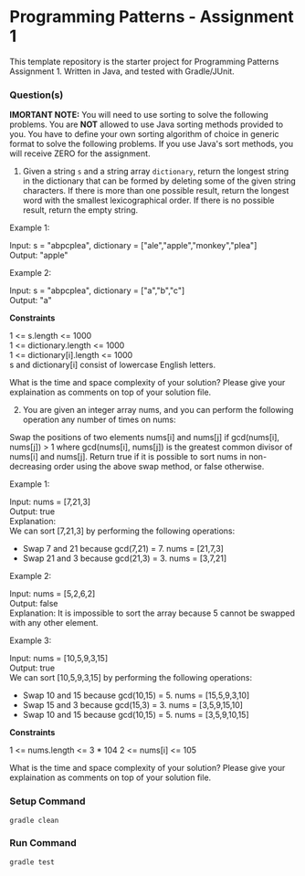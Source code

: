 # Programming Patterns - Assignment 1

This template repository is the starter project for Programming Patterns Assignment 1. Written in Java, and tested with Gradle/JUnit.

### Question(s)

**IMORTANT NOTE:** You will need to use sorting to solve the following problems. You are **NOT** allowed to use Java sorting methods provided to you. You have to define your own sorting algorithm of choice in generic format to solve the following problems. If you use Java's sort methods, you will receive ZERO for the assignment.

1. Given a string `s` and a string array `dictionary`, return the longest string in the dictionary that can be formed by deleting some of the given string characters. If there is more than one possible result, return the longest word with the smallest lexicographical order. If there is no possible result, return the empty string.

Example 1:

Input: s = "abpcplea", dictionary = ["ale","apple","monkey","plea"]  
Output: "apple"

Example 2:

Input: s = "abpcplea", dictionary = ["a","b","c"]  
Output: "a"

**Constraints**

1 <= s.length <= 1000  
1 <= dictionary.length <= 1000  
1 <= dictionary[i].length <= 1000  
s and dictionary[i] consist of lowercase English letters.

What is the time and space complexity of your solution? Please give your explaination as comments on top of your solution file.

2. You are given an integer array nums, and you can perform the following operation any number of times on nums:

Swap the positions of two elements nums[i] and nums[j] if gcd(nums[i], nums[j]) > 1 where gcd(nums[i], nums[j]) is the greatest common divisor of nums[i] and nums[j].
Return true if it is possible to sort nums in non-decreasing order using the above swap method, or false otherwise.

Example 1:

Input: nums = [7,21,3]  
Output: true  
Explanation:  
We can sort [7,21,3] by performing the following operations:

- Swap 7 and 21 because gcd(7,21) = 7. nums = [21,7,3]
- Swap 21 and 3 because gcd(21,3) = 3. nums = [3,7,21]

Example 2:

Input: nums = [5,2,6,2]  
Output: false  
Explanation: It is impossible to sort the array because 5 cannot be swapped with any other element.

Example 3:

Input: nums = [10,5,9,3,15]  
Output: true  
We can sort [10,5,9,3,15] by performing the following operations:

- Swap 10 and 15 because gcd(10,15) = 5. nums = [15,5,9,3,10]
- Swap 15 and 3 because gcd(15,3) = 3. nums = [3,5,9,15,10]
- Swap 10 and 15 because gcd(10,15) = 5. nums = [3,5,9,10,15]

**Constraints**

1 <= nums.length <= 3 \* 104
2 <= nums[i] <= 105

What is the time and space complexity of your solution? Please give your explaination as comments on top of your solution file.

### Setup Command

`gradle clean`

### Run Command

`gradle test`
